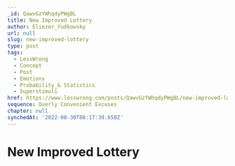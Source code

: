 ```yaml
---
_id: QawvGzYWhqdyPWgBL
title: New Improved Lottery
author: Eliezer_Yudkowsky
url: null
slug: new-improved-lottery
type: post
tags:
  - LessWrong
  - Concept
  - Post
  - Emotions
  - Probability_& Statistics
  - Superstimuli
href: https://www.lesswrong.com/posts/QawvGzYWhqdyPWgBL/new-improved-lottery
sequence: Overly Convenient Excuses
chapter: null
synchedAt: '2022-08-30T08:17:39.658Z'
---
```

# New Improved Lottery

